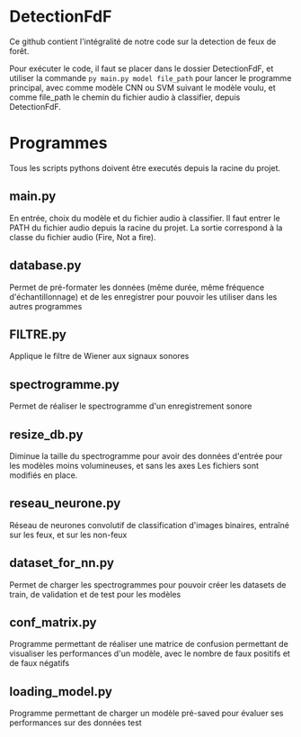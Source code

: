 # DetectionFdF
Ce github contient l'intégralité de notre code sur la detection de feux de forêt.

Pour exécuter le code, il faut se placer dans le dossier DetectionFdF, et utiliser la commande `py main.py model file_path` pour lancer le programme principal, avec comme modèle CNN ou SVM suivant le modèle voulu, et comme file_path le chemin du fichier audio à classifier, depuis DetectionFdF.

# Programmes

Tous les scripts pythons doivent être executés depuis la racine du projet.
## main.py
En entrée, choix du modèle et du fichier audio à classifier.
Il faut entrer le PATH du fichier audio depuis la racine du projet.
La sortie correspond à la classe du fichier audio (Fire, Not a fire).

## database.py
Permet de pré-formater les données (même durée, même fréquence d'échantillonnage) et de les enregistrer pour pouvoir les utiliser dans les autres programmes

## FILTRE.py
Applique le filtre de Wiener aux signaux sonores

## spectrogramme.py
Permet de réaliser le spectrogramme d'un enregistrement sonore

## resize_db.py
Diminue la taille du spectrogramme pour avoir des données d'entrée pour les modèles moins volumineuses, et sans les axes
Les fichiers sont modifiés en place.

## reseau_neurone.py
Réseau de neurones convolutif de classification d'images binaires, entraîné sur les feux, et sur les non-feux

## dataset_for_nn.py
Permet de charger les spectrogrammes pour pouvoir créer les datasets de train, de validation et de test pour les modèles

## conf_matrix.py
Programme permettant de réaliser une matrice de confusion permettant de visualiser les performances d'un modèle, avec le nombre de faux positifs et de faux négatifs

## loading_model.py
Programme permettant de charger un modèle pré-saved pour évaluer ses performances sur des données test